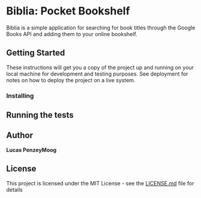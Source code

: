 # Biblia: Pocket Bookshelf

Biblia is a simple application for searching for book titles through the Google Books API and adding them to your online bookshelf.

## Getting Started

These instructions will get you a copy of the project up and running on your local machine for development and testing purposes. See deployment for notes on how to deploy the project on a live system.

### Installing

## Running the tests

## Author

**Lucas PenzeyMoog**

## License

This project is licensed under the MIT License - see the [LICENSE.md](LICENSE.md) file for details
